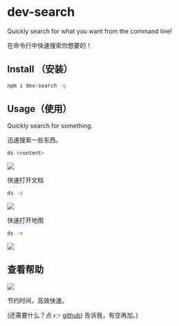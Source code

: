 # dev-search

Quickly search for what you want from the command line!

在命令行中快速搜索你想要的！

## Install （安装）

```sh
npm i dev-search -g
```

## Usage（使用）

Quickly search for something.

迅速搜索一些东西。

```sh
ds <content>
```

![](https://assets.fedtop.com/picbed/202208311621730.gif)

快速打开文档

```sh
ds -d
```

![](https://assets.fedtop.com/picbed/temp2.gif)

快速打开地图

```sh
ds -m
```

![](https://assets.fedtop.com/picbed/temp3.gif)

## 查看帮助

![](https://assets.fedtop.com/picbed/20220609165612.png)

节约时间，高效快速。

(还需要什么？点 👉 [github](https://github.com/wangrongding/dev-search/issues)) 告诉我，有空再加。)
